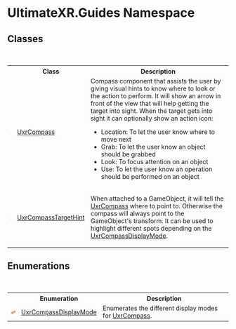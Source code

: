 # UltimateXR.Guides Namespace

## Classes
&nbsp;<table><tr><th></th><th>Class</th><th>Description</th></tr><tr><td>![Public class](media/pubclass.gif "Public class")</td><td><a href="T_UltimateXR_Guides_UxrCompass">UxrCompass</a></td><td>
Compass component that assists the user by giving visual hints to know where to look or the action to perform. It will show an arrow in front of the view that will help getting the target into sight. When the target gets into sight it can optionally show an action icon:
&nbsp;<ul><li>Location: To let the user know where to move next</li><li>Grab: To let the user know an object should be grabbed</li><li>Look: To focus attention on an object</li><li>Use: To let the user know an operation should be performed on an object</li></ul></td></tr><tr><td>![Public class](media/pubclass.gif "Public class")</td><td><a href="T_UltimateXR_Guides_UxrCompassTargetHint">UxrCompassTargetHint</a></td><td>

When attached to a GameObject, it will tell the <a href="T_UltimateXR_Guides_UxrCompass">UxrCompass</a> where to point to. Otherwise the compass will always point to the GameObject's transform.
 It can be used to highlight different spots depending on the <a href="T_UltimateXR_Guides_UxrCompassDisplayMode">UxrCompassDisplayMode</a>.</td></tr></table>

## Enumerations
&nbsp;<table><tr><th></th><th>Enumeration</th><th>Description</th></tr><tr><td>![Public enumeration](media/pubenumeration.gif "Public enumeration")</td><td><a href="T_UltimateXR_Guides_UxrCompassDisplayMode">UxrCompassDisplayMode</a></td><td>
Enumerates the different display modes for <a href="T_UltimateXR_Guides_UxrCompass">UxrCompass</a>.</td></tr></table>&nbsp;
